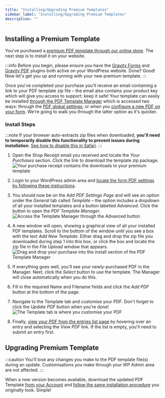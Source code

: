 ```yaml
---
title: "Installing/Upgrading Premium Templates"
sidebar_label: "Installing/Upgrading Premium Templates"
description: ""
---
```


## Installing a Premium Template 

You've purchased a [premium PDF template through our online store](https://gravitypdf.com/template-shop/). The next step is to install it on your website.

:::info
Before you begin, please ensure you have the <a href="https://rocketgenius.pxf.io/c/1211356/445235/7938" rel="sponsored">Gravity Forms</a> and [Gravity PDF](five-minute-install.md) plugins both active on your WordPress website. Done? Good! Now let's get you up and running with your new premium template.
:::

Once you've completed your purchase you'll receive an email containing a link to your PDF template zip file – the email also contains your product key which will give you access to support: keep it safe! Your template can easily be installed [through the PDF Template Manager](user-pdf-template-manager.md) which is accessed two ways: through the [PDF global settings](user-global-settings.md#default-template); or when you [configure a new PDF on your form](user-setup-pdf.md#template). We're going to walk you through the latter option as it's quicker.

### Install Steps 

:::note
If your browser auto-extracts zip files when downloaded, **you'll need to temporarily disable this functionality to prevent issues during installation**. [See how to disable this in Safari](http://apple.stackexchange.com/a/963).
:::

1.  Open the Shop Receipt email you received and locate the *Your Purchases* section. Click the link to download the template zip package.
    ![Your purchase receipt contains the downloads to your premium template](https://resources.gravitypdf.com/uploads/2017/03/purchase-email.png)

2.  Login to your WordPress admin area and [locate the form PDF settings by following these instructions](user-setup-pdf.md#locating-pdf-settings).

3.  You should now be on the *Add PDF Settings Page* and will see an option under the *General* tab called *Template* – the option includes a dropdown of all your installed templates and a button labelled *Advanced*. Click the button to open the *PDF Template Manager*.
    ![Access the Template Manager through the Advanced button](https://resources.gravitypdf.com/uploads/2017/03/access.png)

4.  A new window will open, showing a graphical view of all your installed PDF templates. Scroll to the bottom of the window until you see a box with the text *Add New Template*. Either drag and drop the zip file you downloaded during step 1 into this box, or click the box and locate the zip file in the *File Upload* window that appears. 
![Drag and drop your purchase into the install section of the PDF Template Manager](https://resources.gravitypdf.com/uploads/2017/03/installing.png)

5.  If everything goes well, you'll see your newly-purchased PDF in the Manager. Next, click the *Select* button to use the template. The Manager will close automatically when you do this.

6.  Fill in the required Name and Filename fields and click the *Add PDF* button at the bottom of the page.

7.  Navigate to the Template tab and customise your PDF. Don't forget to click the *Update PDF* button when you're done! 
![The Template tab is where you customise your PDF](https://resources.gravitypdf.com/uploads/edd/2017/03/settings-page-1-1.png)

8.  Finally, [view your PDF from the entries list page](user-viewing-pdfs.md#entry-list) by hovering over an entry and selecting the *View PDF* link. If the list is empty, you'll need to submit an entry first.

## Upgrading Premium Template 

:::caution
You'll lose any changes you make to the PDF template file(s) during an update. Customisations you make through your WP Admin area are not affected.
:::

When a new version becomes available, download the updated PDF Template [from your Account](https://gravitypdf.com/account/#downloads) and [follow the same installation procedure](#install-steps) you originally took. Simple!
